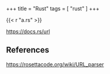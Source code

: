 +++
title = "Rust"
tags = [ "rust" ]
+++

{{< r "a.rs" >}}

<https://docs.rs/url>

## References

<https://rosettacode.org/wiki/URL_parser>

